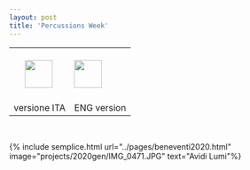 ```yaml
---
layout: post
title: 'Percussions Week'
---
```


<table style="width:100%">
  <tr>
    <td>
    <a href="{{ site.github.url }}/pages/beneventi_ita.html"><img src="{{ site.github.url }}/assets/img/pages_imm/icone/italy-flag-xs.jpg" width="50" vspace="20" hspace="20"></a>
    </td>
    <td>
    <a href="{{ site.github.url }}/pages/beneventi_eng.html"><img src="{{ site.github.url }}/assets/img/pages_imm/icone/united-kingdom-flag-xs.jpg" width="50" ></a>
    </td>
  </tr>
  <tr>
    <td>versione ITA</td>
    <td>ENG version</td>
  </tr>
</table>

<br>

{% include semplice.html url="../pages/beneventi2020.html" image="projects/2020gen/IMG_0471.JPG" text="Avidi Lumi"%}
